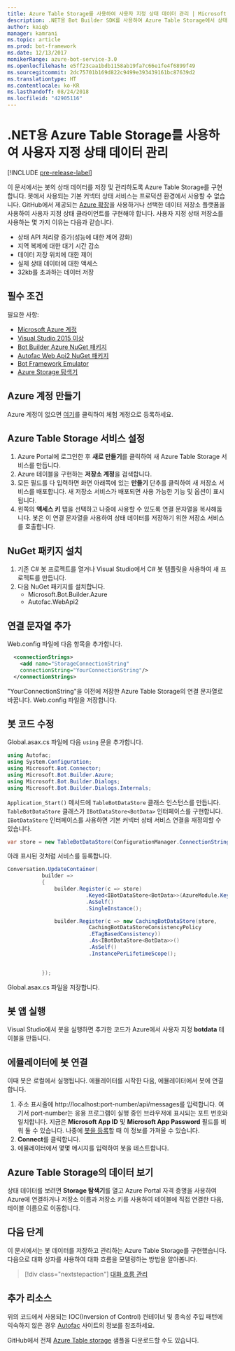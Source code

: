 ```yaml
---
title: Azure Table Storage를 사용하여 사용자 지정 상태 데이터 관리 | Microsoft Docs
description: .NET용 Bot Builder SDK를 사용하여 Azure Table Storage에서 상태 데이터를 저장 및 검색하는 방법을 알아봅니다.
author: kaiqb
manager: kamrani
ms.topic: article
ms.prod: bot-framework
ms.date: 12/13/2017
monikerRange: azure-bot-service-3.0
ms.openlocfilehash: e5ff23caa1bdb1158ab19fa7c66e1fe4f6899f49
ms.sourcegitcommit: 2dc75701b169d822c9499e393439161bc87639d2
ms.translationtype: HT
ms.contentlocale: ko-KR
ms.lasthandoff: 08/24/2018
ms.locfileid: "42905116"
---
```

# <a name="manage-custom-state-data-with-azure-table-storage-for-net"></a>.NET용 Azure Table Storage를 사용하여 사용자 지정 상태 데이터 관리

[!INCLUDE [pre-release-label](../includes/pre-release-label-v3.md)]

이 문서에서는 봇의 상태 데이터를 저장 및 관리하도록 Azure Table Storage를 구현합니다. 봇에서 사용되는 기본 커넥터 상태 서비스는 프로덕션 환경에서 사용할 수 없습니다. GitHub에서 제공되는 [Azure 확장](https://github.com/Microsoft/BotBuilder-Azure)을 사용하거나 선택한 데이터 저장소 플랫폼을 사용하여 사용자 지정 상태 클라이언트를 구현해야 합니다. 사용자 지정 상태 저장소를 사용하는 몇 가지 이유는 다음과 같습니다.
 - 상태 API 처리량 증가(성능에 대한 제어 강화)
 - 지역 복제에 대한 대기 시간 감소
 - 데이터 저장 위치에 대한 제어
 - 실제 상태 데이터에 대한 액세스
 - 32kb를 초과하는 데이터 저장

## <a name="prerequisites"></a>필수 조건
필요한 사항:
 - [Microsoft Azure 계정](https://azure.microsoft.com/en-us/free/)
 - [Visual Studio 2015 이상](https://www.visualstudio.com/)
 - [Bot Builder Azure NuGet 패키지](https://www.nuget.org/packages/Microsoft.Bot.Builder.Azure/)
 - [Autofac Web Api2 NuGet 패키지](https://www.nuget.org/packages/Autofac.WebApi2/)
 - [Bot Framework Emulator](https://emulator.botframework.com/)
 - [Azure Storage 탐색기](http://storageexplorer.com/)
 
## <a name="create-azure-account"></a>Azure 계정 만들기
Azure 계정이 없으면 [여기](https://azure.microsoft.com/en-us/free/)를 클릭하여 체험 계정으로 등록하세요.

## <a name="set-up-the-azure-table-storage-service"></a>Azure Table Storage 서비스 설정
1. Azure Portal에 로그인한 후 **새로 만들기**를 클릭하여 새 Azure Table Storage 서비스를 만듭니다. 
2. Azure 테이블을 구현하는 **저장소 계정**을 검색합니다. 
3. 모든 필드를 다 입력하면 화면 아래쪽에 있는 **만들기** 단추를 클릭하여 새 저장소 서비스를 배포합니다. 새 저장소 서비스가 배포되면 사용 가능한 기능 및 옵션이 표시됩니다.
4. 왼쪽의 **액세스 키** 탭을 선택하고 나중에 사용할 수 있도록 연결 문자열을 복사해둡니다. 봇은 이 연결 문자열을 사용하여 상태 데이터를 저장하기 위한 저장소 서비스를 호출합니다.

## <a name="install-nuget-packages"></a>NuGet 패키지 설치
1. 기존 C# 봇 프로젝트를 열거나 Visual Studio에서 C# 봇 템플릿을 사용하여 새 프로젝트를 만듭니다. 
2. 다음 NuGet 패키지를 설치합니다.
   - Microsoft.Bot.Builder.Azure
   - Autofac.WebApi2

## <a name="add-connection-string"></a>연결 문자열 추가 
Web.config 파일에 다음 항목을 추가합니다. 
```XML
  <connectionStrings>
    <add name="StorageConnectionString"
    connectionString="YourConnectionString"/>
  </connectionStrings>
```
"YourConnectionString"을 이전에 저장한 Azure Table Storage의 연결 문자열로 바꿉니다. Web.config 파일을 저장합니다.

## <a name="modify-your-bot-code"></a>봇 코드 수정
Global.asax.cs 파일에 다음 `using` 문을 추가합니다.
```cs
using Autofac;
using System.Configuration;
using Microsoft.Bot.Connector;
using Microsoft.Bot.Builder.Azure;
using Microsoft.Bot.Builder.Dialogs;
using Microsoft.Bot.Builder.Dialogs.Internals;
```
`Application_Start()` 메서드에 `TableBotDataStore` 클래스 인스턴스를 만듭니다. `TableBotDataStore` 클래스가 `IBotDataStore<BotData>` 인터페이스를 구현합니다. `IBotDataStore` 인터페이스를 사용하면 기본 커넥터 상태 서비스 연결을 재정의할 수 있습니다.
 ```cs
 var store = new TableBotDataStore(ConfigurationManager.ConnectionStrings["StorageConnectionString"].ConnectionString);
 ```
아래 표시된 것처럼 서비스를 등록합니다.
 ```cs
 Conversation.UpdateContainer(
            builder =>
            {
                builder.Register(c => store)
                          .Keyed<IBotDataStore<BotData>>(AzureModule.Key_DataStore)
                          .AsSelf()
                          .SingleInstance();

                builder.Register(c => new CachingBotDataStore(store,
                           CachingBotDataStoreConsistencyPolicy
                           .ETagBasedConsistency))
                           .As<IBotDataStore<BotData>>()
                           .AsSelf()
                           .InstancePerLifetimeScope();

                
            });
 ```
Global.asax.cs 파일을 저장합니다.

## <a name="run-your-bot-app"></a>봇 앱 실행
Visual Studio에서 봇을 실행하면 추가한 코드가 Azure에서 사용자 지정 **botdata** 테이블을 만듭니다.

## <a name="connect-your-bot-to-the-emulator"></a>에뮬레이터에 봇 연결
이때 봇은 로컬에서 실행됩니다. 에뮬레이터를 시작한 다음, 에뮬레이터에서 봇에 연결합니다.
1. 주소 표시줄에 http://localhost:port-number/api/messages를 입력합니다. 여기서 port-number는 응용 프로그램이 실행 중인 브라우저에 표시되는 포트 번호와 일치합니다. 지금은 <strong>Microsoft App ID</strong> 및 <strong>Microsoft App Password</strong> 필드를 비워 둘 수 있습니다. 나중에 [봇을 등록](~/bot-service-quickstart-registration.md)할 때 이 정보를 가져올 수 있습니다.
2. **Connect**를 클릭합니다. 
3. 에뮬레이터에서 몇몇 메시지를 입력하여 봇을 테스트합니다. 

## <a name="view-data-in-azure-table-storage"></a>Azure Table Storage의 데이터 보기
상태 데이터를 보려면 **Storage 탐색기**를 열고 Azure Portal 자격 증명을 사용하여 Azure에 연결하거나 저장소 이름과 저장소 키를 사용하여 테이블에 직접 연결한 다음, 테이블 이름으로 이동합니다.  

## <a name="next-steps"></a>다음 단계
이 문서에서는 봇 데이터를 저장하고 관리하는 Azure Table Storage를 구현했습니다. 다음으로 대화 상자를 사용하여 대화 흐름을 모델링하는 방법을 알아봅니다.

> [!div class="nextstepaction"]
> [대화 흐름 관리](bot-builder-dotnet-manage-conversation-flow.md)


## <a name="additional-resources"></a>추가 리소스

위의 코드에서 사용되는 IOC(Inversion of Control) 컨테이너 및 종속성 주입 패턴에 익숙하지 않은 경우 [Autofac](http://autofac.readthedocs.io/en/latest/) 사이트의 정보를 참조하세요. 

GitHub에서 전체 [Azure Table storage](https://github.com/Microsoft/BotBuilder-Azure/tree/master/CSharp/Samples/AzureTable) 샘플을 다운로드할 수도 있습니다.
